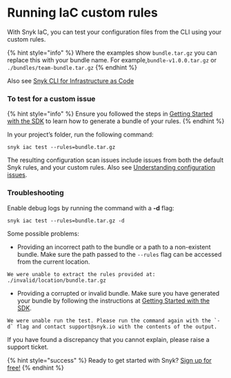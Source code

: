 # Running IaC custom rules

With Snyk IaC, you can test your configuration files from the CLI using your custom rules.

{% hint style="info" %}
Where the examples show `bundle.tar.gz` you can replace this with your bundle name. For example,`bundle-v1.0.0.tar.gz` or `./bundles/team-bundle.tar.gz`
{% endhint %}

Also see [Snyk CLI for Infrastructure as Code](https://docs.snyk.io/snyk-infrastructure-as-code/snyk-cli-for-infrastructure-as-code)

### To test for a custom issue

{% hint style="info" %}
Ensure you followed the steps in [Getting Started with the SDK](getting-started-with-the-sdk/) to learn how to generate a bundle of your rules.
{% endhint %}

In your project’s folder, run the following command:

```
snyk iac test --rules=bundle.tar.gz
```

The resulting configuration scan issues include issues from both the default Snyk rules, and your  custom rules. Also see [Understanding configuration issues](https://docs.snyk.io/snyk-infrastructure-as-code/snyk-cli-for-infrastructure-as-code/understanding-configuration-scan-issues). 

### Troubleshooting

Enable debug logs by running the command with a **-d** flag:

```text
snyk iac test --rules=bundle.tar.gz -d
```

Some possible problems:

* Providing an incorrect path to the bundle or a path to a non-existent bundle. Make sure the path passed to the `--rules` flag can be accessed from the current location.

```text
We were unable to extract the rules provided at: ./invalid/location/bundle.tar.gz
```

* Providing a corrupted or invalid bundle. Make sure you have generated your bundle by following the instructions at [Getting Started with the SDK](getting-started-with-the-sdk/).

```text
We were unable run the test. Please run the command again with the `-d` flag and contact support@snyk.io with the contents of the output.
```

If you have found a discrepancy that you cannot explain, please raise a support ticket.

{% hint style="success" %}
Ready to get started with Snyk? [Sign up for free!](https://snyk.io/login?cta=sign-up&loc=footer&page=support_docs_page)
{% endhint %}



